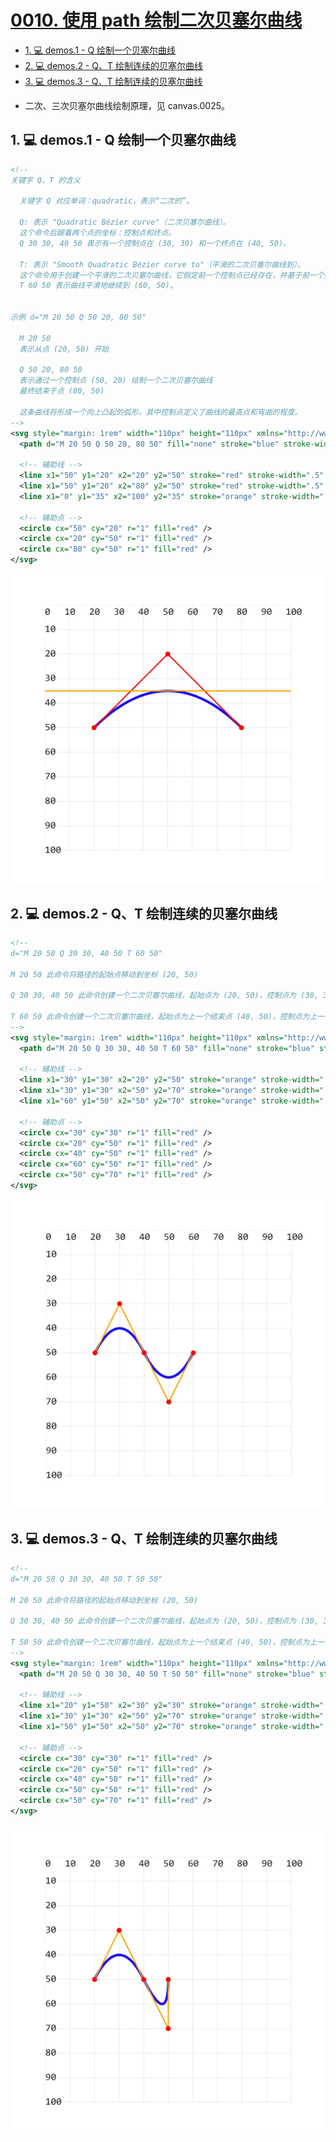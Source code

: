 # [0010. 使用 path 绘制二次贝塞尔曲线](https://github.com/Tdahuyou/TNotes.svg/tree/main/notes/0010.%20%E4%BD%BF%E7%94%A8%20path%20%E7%BB%98%E5%88%B6%E4%BA%8C%E6%AC%A1%E8%B4%9D%E5%A1%9E%E5%B0%94%E6%9B%B2%E7%BA%BF)

<!-- region:toc -->

- [1. 💻 demos.1 - Q 绘制一个贝塞尔曲线](#1--demos1---q-绘制一个贝塞尔曲线)
- [2. 💻 demos.2 - Q、T 绘制连续的贝塞尔曲线](#2--demos2---qt-绘制连续的贝塞尔曲线)
- [3. 💻 demos.3 - Q、T 绘制连续的贝塞尔曲线](#3--demos3---qt-绘制连续的贝塞尔曲线)

<!-- endregion:toc -->
- 二次、三次贝塞尔曲线绘制原理，见 canvas.0025。

## 1. 💻 demos.1 - Q 绘制一个贝塞尔曲线

```xml
<!--
关键字 Q、T 的含义

  关键字 Q 对应单词：quadratic，表示“二次的”。

  Q: 表示 "Quadratic Bézier curve"（二次贝塞尔曲线）。
  这个命令后跟着两个点的坐标：控制点和终点。
  Q 30 30, 40 50 表示有一个控制点在 (30, 30) 和一个终点在 (40, 50)。

  T: 表示 "Smooth Quadratic Bézier curve to"（平滑的二次贝塞尔曲线到）。
  这个命令用于创建一个平滑的二次贝塞尔曲线，它假定前一个控制点已经存在，并基于前一个控制点自动计算当前控制点的位置，以确保曲线的平滑性。
  T 60 50 表示曲线平滑地继续到 (60, 50)。


示例 d="M 20 50 Q 50 20, 80 50"

  M 20 50
  表示从点 (20, 50) 开始

  Q 50 20, 80 50
  表示通过一个控制点 (50, 20) 绘制一个二次贝塞尔曲线
  最终结束于点 (80, 50)

  这条曲线将形成一个向上凸起的弧形，其中控制点定义了曲线的最高点和弯曲的程度。
-->
<svg style="margin: 1rem" width="110px" height="110px" xmlns="http://www.w3.org/2000/svg">
  <path d="M 20 50 Q 50 20, 80 50" fill="none" stroke="blue" stroke-width="1" />

  <!-- 辅助线 -->
  <line x1="50" y1="20" x2="20" y2="50" stroke="red" stroke-width=".5" />
  <line x1="50" y1="20" x2="80" y2="50" stroke="red" stroke-width=".5" />
  <line x1="0" y1="35" x2="100" y2="35" stroke="orange" stroke-width=".5" />

  <!-- 辅助点 -->
  <circle cx="50" cy="20" r="1" fill="red" />
  <circle cx="20" cy="50" r="1" fill="red" />
  <circle cx="80" cy="50" r="1" fill="red" />
</svg>
```

![](assets/2024-12-10-10-20-58.png)

## 2. 💻 demos.2 - Q、T 绘制连续的贝塞尔曲线

```xml
<!--
d="M 20 50 Q 30 30, 40 50 T 60 50"

M 20 50 此命令将路径的起始点移动到坐标 (20, 50)

Q 30 30, 40 50 此命令创建一个二次贝塞尔曲线，起始点为 (20, 50)，控制点为 (30, 30)，结束点为 (40, 50)

T 60 50 此命令创建一个二次贝塞尔曲线，起始点为上一个结束点 (40, 50)，控制点为上一个控制点的对称点，结束点为 (60, 50)
-->
<svg style="margin: 1rem" width="110px" height="110px" xmlns="http://www.w3.org/2000/svg">
  <path d="M 20 50 Q 30 30, 40 50 T 60 50" fill="none" stroke="blue" stroke-width="1" />

  <!-- 辅助线 -->
  <line x1="30" y1="30" x2="20" y2="50" stroke="orange" stroke-width=".5" />
  <line x1="30" y1="30" x2="50" y2="70" stroke="orange" stroke-width=".5" />
  <line x1="60" y1="50" x2="50" y2="70" stroke="orange" stroke-width=".5" />

  <!-- 辅助点 -->
  <circle cx="30" cy="30" r="1" fill="red" />
  <circle cx="20" cy="50" r="1" fill="red" />
  <circle cx="40" cy="50" r="1" fill="red" />
  <circle cx="60" cy="50" r="1" fill="red" />
  <circle cx="50" cy="70" r="1" fill="red" />
</svg>
```

![](assets/2024-12-10-10-20-52.png)

## 3. 💻 demos.3 - Q、T 绘制连续的贝塞尔曲线

```xml
<!--
d="M 20 50 Q 30 30, 40 50 T 50 50"

M 20 50 此命令将路径的起始点移动到坐标 (20, 50)

Q 30 30, 40 50 此命令创建一个二次贝塞尔曲线，起始点为 (20, 50)，控制点为 (30, 30)，结束点为 (40, 50)

T 50 50 此命令创建一个二次贝塞尔曲线，起始点为上一个结束点 (40, 50)，控制点为上一个控制点的对称点，结束点为 (50, 50)
-->
<svg style="margin: 1rem" width="110px" height="110px" xmlns="http://www.w3.org/2000/svg">
  <path d="M 20 50 Q 30 30, 40 50 T 50 50" fill="none" stroke="blue" stroke-width="1" />

  <!-- 辅助线 -->
  <line x1="20" y1="50" x2="30" y2="30" stroke="orange" stroke-width=".5" />
  <line x1="30" y1="30" x2="50" y2="70" stroke="orange" stroke-width=".5" />
  <line x1="50" y1="50" x2="50" y2="70" stroke="orange" stroke-width=".5" />

  <!-- 辅助点 -->
  <circle cx="30" cy="30" r="1" fill="red" />
  <circle cx="20" cy="50" r="1" fill="red" />
  <circle cx="40" cy="50" r="1" fill="red" />
  <circle cx="50" cy="50" r="1" fill="red" />
  <circle cx="50" cy="70" r="1" fill="red" />
</svg>
```

![](assets/2024-12-10-10-20-46.png)
